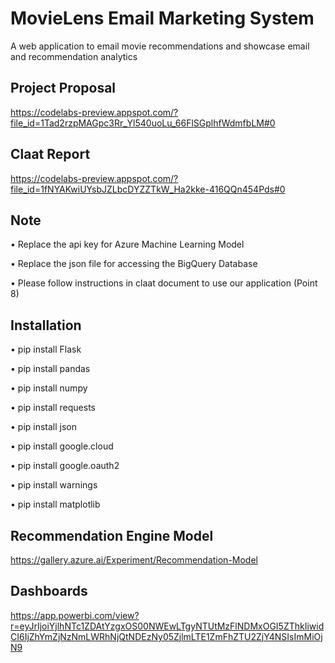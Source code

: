 # MovieLens Email Marketing System
A web application to email movie recommendations and showcase email and recommendation analytics 

## Project Proposal
https://codelabs-preview.appspot.com/?file_id=1Tad2rzpMAGpc3Rr_Yl540uoLu_66FlSGplhfWdmfbLM#0

## Claat Report
https://codelabs-preview.appspot.com/?file_id=1fNYAKwiUYsbJZLbcDYZZTkW_Ha2kke-416QQn454Pds#0

## Note

•	Replace the api key for Azure Machine Learning Model

•	Replace the json file for accessing the BigQuery Database

•	Please follow instructions in claat document to use our application (Point 8)

## Installation

•	pip install Flask

•	pip install pandas

•	pip install numpy

•	pip install requests

•	pip install json

•	pip install google.cloud

•	pip install google.oauth2

•	pip install warnings

•	pip install matplotlib


## Recommendation Engine Model

https://gallery.azure.ai/Experiment/Recommendation-Model
 
## Dashboards

https://app.powerbi.com/view?r=eyJrIjoiYjlhNTc1ZDAtYzgxOS00NWEwLTgyNTUtMzFlNDMxOGI5ZThkIiwidCI6IjZhYmZjNzNmLWRhNjQtNDEzNy05ZjlmLTE1ZmFhZTU2ZjY4NSIsImMiOjN9


